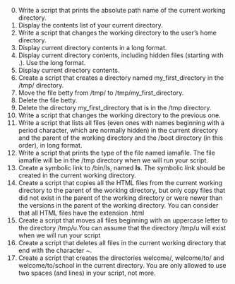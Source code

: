 0. Write a script that prints the absolute path name of the current working directory.
1. Display the contents list of your current directory.
2. Write a script that changes the working directory to the user’s home directory.
3. Display current directory contents in a long format.
4. Display current directory contents, including hidden files (starting with .). Use the long format.
5. Display current directory contents.
6. Create a script that creates a directory named my_first_directory in the /tmp/ directory.
7. Move the file betty from /tmp/ to /tmp/my_first_directory.
8. Delete the file betty.
9. Delete the directory my_first_directory that is in the /tmp directory.
10. Write a script that changes the working directory to the previous one.
11. Write a script that lists all files (even ones with names beginning with a period character, which are normally hidden) in the current directory and the parent of the working directory and the /boot directory (in this order), in long format.
12. Write a script that prints the type of the file named iamafile. The file iamafile will be in the /tmp directory when we will run your script.
13. Create a symbolic link to /bin/ls, named __ls__. The symbolic link should be created in the current working directory.
14. Create a script that copies all the HTML files from the current working directory to the parent of the working directory, but only copy files that did not exist in the parent of the working directory or were newer than the versions in the parent of the working directory. You can consider that all HTML files have the extension .html
15. Create a script that moves all files beginning with an uppercase letter to the directory /tmp/u.You can assume that the directory /tmp/u will exist when we will run your script
16. Create a script that deletes all files in the current working directory that end with the character ~.
17. Create a script that creates the directories welcome/, welcome/to/ and welcome/to/school in the current directory. You are only allowed to use two spaces (and lines) in your script, not more.
